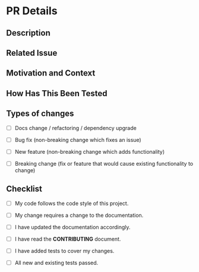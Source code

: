 # PR Details

<!--- Provide a general summary of your changes in the Title above -->

## Description

<!--- Describe your changes in detail -->

## Related Issue

<!--- This project only accepts pull requests related to open issues -->

<!--- If suggesting a new feature or change, please discuss it in an issue first -->

<!--- If fixing a bug, there should be an issue describing it with steps to reproduce -->
<!--- Please link to the issue here: -->

## Motivation and Context

<!--- Why is this change required? What problem does it solve? -->

## How Has This Been Tested

<!--- Please describe in detail how you tested your changes. -->

<!--- Include details of your testing environment, and the tests you ran to -->

<!--- see how your change affects other areas of the code, etc. -->

## Types of changes

<!--- What types of changes does your code introduce? Put an `x` in all the boxes that apply: -->

- [ ] Docs change / refactoring / dependency upgrade

- [ ] Bug fix (non-breaking change which fixes an issue)

- [ ] New feature (non-breaking change which adds functionality)

- [ ] Breaking change (fix or feature that would cause existing functionality to change)

## Checklist

<!--- Go over all the following points, and put an `x` in all the boxes that apply. -->

<!--- If you're unsure about any of these, don't hesitate to ask. We're here to help! -->

- [ ] My code follows the code style of this project.

- [ ] My change requires a change to the documentation.

- [ ] I have updated the documentation accordingly.

- [ ] I have read the **CONTRIBUTING** document.

- [ ] I have added tests to cover my changes.

- [ ] All new and existing tests passed.
